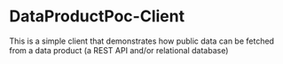 # DataProductPoc-Client

This is a simple client that demonstrates how public data can be fetched from a data product (a REST API and/or relational database)
